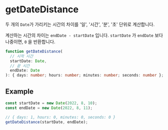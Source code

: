 # getDateDistance

두 개의 `Date`가 가리키는 시간의 차이를 '일', '시간', '분', '초' 단위로 계산합니다.

계산하는 시간의 차이는 `endDate - startDate` 입니다. `startDate` 가 `endDate` 보다 나중이면, `0` 을 반환합니다.

```typescript
function getDateDistance(
  // 시작 시간
  startDate: Date,
  // 끝 시간
  endDate: Date
): { days: number; hours: number; minutes: number; seconds: number };
```

## Example

```typescript
const startDate = new Date(2022, 8, 10);
const endDate = new Date(2022, 8, 11);

// { days: 1, hours: 0, minutes: 0, seconds: 0 }
getDateDistance(startDate, endDate);
```
